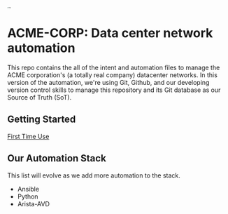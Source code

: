 <img src="https://user-images.githubusercontent.com/7189920/161458322-195a9e3e-c753-4f7e-a23c-43386b22b417.png" alt="image" style="zoom:15%;" />

# ACME-CORP: Data center network automation

This repo contains the all of the intent and automation files to manage the ACME corporation's (a totally real company) datacenter networks. In this version of the automation, we're using Git, Github, and our developing version control skills to manage this repository and its Git database as our Source of Truth (SoT).

## Getting Started

[First Time Use](docs/first_time_use.md)

## Our Automation Stack

This list will evolve as we add more automation to the stack.

* Ansible
* Python
* Arista-AVD
